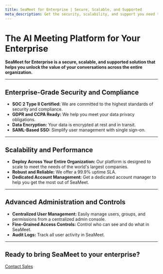 ```yaml
---
title: SeaMeet for Enterprise | Secure, Scalable, and Supported
meta_description: Get the security, scalability, and support you need to deploy SeaMeet across your organization. Our enterprise-grade solution is designed for the world's largest companies.
---
```


# **The AI Meeting Platform for Your Enterprise**

**SeaMeet for Enterprise is a secure, scalable, and supported solution that helps you unlock the value of your conversations across the entire organization.**

---

## **Enterprise-Grade Security and Compliance**

- **SOC 2 Type II Certified:** We are committed to the highest standards of security and compliance.
- **GDPR and CCPA Ready:** We help you meet your data privacy obligations.
- **Data Encryption:** Your data is encrypted at rest and in transit.
- **SAML-Based SSO:** Simplify user management with single sign-on.

---

## **Scalability and Performance**

- **Deploy Across Your Entire Organization:** Our platform is designed to scale to meet the needs of the world's largest companies.
- **Robust and Reliable:** We offer a 99.9% uptime SLA.
- **Dedicated Account Management:** Get a dedicated account manager to help you get the most out of SeaMeet.

---

## **Advanced Administration and Controls**

- **Centralized User Management:** Easily manage users, groups, and permissions from a centralized admin console.
- **Fine-Grained Access Controls:** Control who can see and do what in SeaMeet.
- **Audit Logs:** Track all user activity in SeaMeet.

---

## **Ready to bring SeaMeet to your enterprise?**

[Contact Sales](#)
